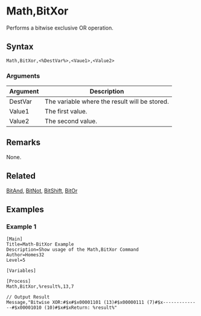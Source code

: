 # Math,BitXor

Performs a bitwise exclusive OR operation.

## Syntax

```pebakery
Math,BitXor,<%DestVar%>,<Vaue1>,<Value2>
```

### Arguments

| Argument | Description |
| --- | --- |
| DestVar | The variable where the result will be stored. |
| Value1 | The first value. |
| Value2 | The second value. |

## Remarks

None.

## Related

[BitAnd](./BoolAnd.md), [BitNot](./BitNot.md), [BitShift](./BitShift.md), [BitOr](./BitOr.md)

## Examples

### Example 1

```pebakery
[Main]
Title=Math-BitXor Example
Description=Show usage of the Math,BitXor Command
Author=Homes32
Level=5

[Variables]

[Process]
Math,BitXor,%result%,13,7

// Output Result
Message,"Bitwise XOR:#$x#$x00001101 (13)#$x00000111 (7)#$x--------------#$x00001010 (10)#$x#$xReturn: %result%"
```
